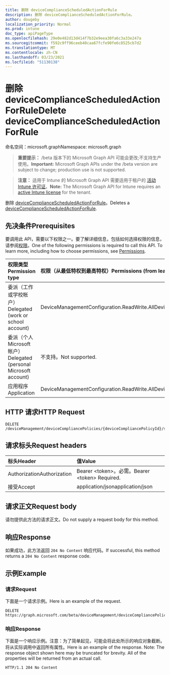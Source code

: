```yaml
---
title: 删除 deviceComplianceScheduledActionForRule
description: 删除 deviceComplianceScheduledActionForRule。
author: dougeby
localization_priority: Normal
ms.prod: intune
doc_type: apiPageType
ms.openlocfilehash: 29e0e482d13d414f7b32e9eea30fa6c3a33e247a
ms.sourcegitcommit: f592c9ff96ceeb40caa67fcfe90fe6c8525cb7d2
ms.translationtype: MT
ms.contentlocale: zh-CN
ms.lasthandoff: 03/23/2021
ms.locfileid: "51130138"
---
```

# <a name="delete-devicecompliancescheduledactionforrule"></a><span data-ttu-id="d185a-103">删除 deviceComplianceScheduledActionForRule</span><span class="sxs-lookup"><span data-stu-id="d185a-103">Delete deviceComplianceScheduledActionForRule</span></span>

<span data-ttu-id="d185a-104">命名空间：microsoft.graph</span><span class="sxs-lookup"><span data-stu-id="d185a-104">Namespace: microsoft.graph</span></span>

> <span data-ttu-id="d185a-105">**重要提示：** /beta 版本下的 Microsoft Graph API 可能会更改;不支持生产使用。</span><span class="sxs-lookup"><span data-stu-id="d185a-105">**Important:** Microsoft Graph APIs under the /beta version are subject to change; production use is not supported.</span></span>

> <span data-ttu-id="d185a-106">**注意：** 适用于 Intune 的 Microsoft Graph API 需要适用于租户的 [活动 Intune 许可证](https://go.microsoft.com/fwlink/?linkid=839381)。</span><span class="sxs-lookup"><span data-stu-id="d185a-106">**Note:** The Microsoft Graph API for Intune requires an [active Intune license](https://go.microsoft.com/fwlink/?linkid=839381) for the tenant.</span></span>

<span data-ttu-id="d185a-107">删除 [deviceComplianceScheduledActionForRule](../resources/intune-deviceconfig-devicecompliancescheduledactionforrule.md)。</span><span class="sxs-lookup"><span data-stu-id="d185a-107">Deletes a [deviceComplianceScheduledActionForRule](../resources/intune-deviceconfig-devicecompliancescheduledactionforrule.md).</span></span>

## <a name="prerequisites"></a><span data-ttu-id="d185a-108">先决条件</span><span class="sxs-lookup"><span data-stu-id="d185a-108">Prerequisites</span></span>
<span data-ttu-id="d185a-p101">要调用此 API，需要以下权限之一。要了解详细信息，包括如何选择权限的信息，请参阅[权限](/graph/permissions-reference)。</span><span class="sxs-lookup"><span data-stu-id="d185a-p101">One of the following permissions is required to call this API. To learn more, including how to choose permissions, see [Permissions](/graph/permissions-reference).</span></span>

|<span data-ttu-id="d185a-111">权限类型</span><span class="sxs-lookup"><span data-stu-id="d185a-111">Permission type</span></span>|<span data-ttu-id="d185a-112">权限（从最低特权到最高特权）</span><span class="sxs-lookup"><span data-stu-id="d185a-112">Permissions (from least to most privileged)</span></span>|
|:---|:---|
|<span data-ttu-id="d185a-113">委派（工作或学校帐户）</span><span class="sxs-lookup"><span data-stu-id="d185a-113">Delegated (work or school account)</span></span>|<span data-ttu-id="d185a-114">DeviceManagementConfiguration.ReadWrite.All</span><span class="sxs-lookup"><span data-stu-id="d185a-114">DeviceManagementConfiguration.ReadWrite.All</span></span>|
|<span data-ttu-id="d185a-115">委派（个人 Microsoft 帐户）</span><span class="sxs-lookup"><span data-stu-id="d185a-115">Delegated (personal Microsoft account)</span></span>|<span data-ttu-id="d185a-116">不支持。</span><span class="sxs-lookup"><span data-stu-id="d185a-116">Not supported.</span></span>|
|<span data-ttu-id="d185a-117">应用程序</span><span class="sxs-lookup"><span data-stu-id="d185a-117">Application</span></span>|<span data-ttu-id="d185a-118">DeviceManagementConfiguration.ReadWrite.All</span><span class="sxs-lookup"><span data-stu-id="d185a-118">DeviceManagementConfiguration.ReadWrite.All</span></span>|

## <a name="http-request"></a><span data-ttu-id="d185a-119">HTTP 请求</span><span class="sxs-lookup"><span data-stu-id="d185a-119">HTTP Request</span></span>
<!-- {
  "blockType": "ignored"
}
-->
``` http
DELETE /deviceManagement/deviceCompliancePolicies/{deviceCompliancePolicyId}/scheduledActionsForRule/{deviceComplianceScheduledActionForRuleId}
```

## <a name="request-headers"></a><span data-ttu-id="d185a-120">请求标头</span><span class="sxs-lookup"><span data-stu-id="d185a-120">Request headers</span></span>
|<span data-ttu-id="d185a-121">标头</span><span class="sxs-lookup"><span data-stu-id="d185a-121">Header</span></span>|<span data-ttu-id="d185a-122">值</span><span class="sxs-lookup"><span data-stu-id="d185a-122">Value</span></span>|
|:---|:---|
|<span data-ttu-id="d185a-123">Authorization</span><span class="sxs-lookup"><span data-stu-id="d185a-123">Authorization</span></span>|<span data-ttu-id="d185a-124">Bearer &lt;token&gt;。必需。</span><span class="sxs-lookup"><span data-stu-id="d185a-124">Bearer &lt;token&gt; Required.</span></span>|
|<span data-ttu-id="d185a-125">接受</span><span class="sxs-lookup"><span data-stu-id="d185a-125">Accept</span></span>|<span data-ttu-id="d185a-126">application/json</span><span class="sxs-lookup"><span data-stu-id="d185a-126">application/json</span></span>|

## <a name="request-body"></a><span data-ttu-id="d185a-127">请求正文</span><span class="sxs-lookup"><span data-stu-id="d185a-127">Request body</span></span>
<span data-ttu-id="d185a-128">请勿提供此方法的请求正文。</span><span class="sxs-lookup"><span data-stu-id="d185a-128">Do not supply a request body for this method.</span></span>

## <a name="response"></a><span data-ttu-id="d185a-129">响应</span><span class="sxs-lookup"><span data-stu-id="d185a-129">Response</span></span>
<span data-ttu-id="d185a-130">如果成功，此方法返回 `204 No Content` 响应代码。</span><span class="sxs-lookup"><span data-stu-id="d185a-130">If successful, this method returns a `204 No Content` response code.</span></span>

## <a name="example"></a><span data-ttu-id="d185a-131">示例</span><span class="sxs-lookup"><span data-stu-id="d185a-131">Example</span></span>

### <a name="request"></a><span data-ttu-id="d185a-132">请求</span><span class="sxs-lookup"><span data-stu-id="d185a-132">Request</span></span>
<span data-ttu-id="d185a-133">下面是一个请求示例。</span><span class="sxs-lookup"><span data-stu-id="d185a-133">Here is an example of the request.</span></span>
``` http
DELETE https://graph.microsoft.com/beta/deviceManagement/deviceCompliancePolicies/{deviceCompliancePolicyId}/scheduledActionsForRule/{deviceComplianceScheduledActionForRuleId}
```

### <a name="response"></a><span data-ttu-id="d185a-134">响应</span><span class="sxs-lookup"><span data-stu-id="d185a-134">Response</span></span>
<span data-ttu-id="d185a-p102">下面是一个响应示例。注意：为了简单起见，可能会将此处所示的响应对象截断。将从实际调用中返回所有属性。</span><span class="sxs-lookup"><span data-stu-id="d185a-p102">Here is an example of the response. Note: The response object shown here may be truncated for brevity. All of the properties will be returned from an actual call.</span></span>
``` http
HTTP/1.1 204 No Content
```




